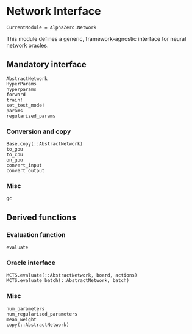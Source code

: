 # Network Interface

```@meta
CurrentModule = AlphaZero.Network
```

This module defines a generic, framework-agnostic interface for neural network
oracles.

## Mandatory interface

```@docs
AbstractNetwork
HyperParams
hyperparams
forward
train!
set_test_mode!
params
regularized_params
```

### Conversion and copy

```@docs
Base.copy(::AbstractNetwork)
to_gpu
to_cpu
on_gpu
convert_input
convert_output
```

### Misc

```@docs
gc
```

## Derived functions

### Evaluation function

```@docs
evaluate
```

### Oracle interface

```@docs
MCTS.evaluate(::AbstractNetwork, board, actions)
MCTS.evaluate_batch(::AbstractNetwork, batch)
```

### Misc

```@docs
num_parameters
num_regularized_parameters
mean_weight
copy(::AbstractNetwork)
```

